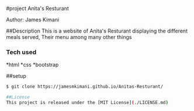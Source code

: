 #project
Anita's Resturant

Author: James Kimani

##Description
This is a website of Anita's Resturant displaying the different meals served, Their menu among many other things 

### Tech used
*html
*css
*bootstrap


##setup
```bash
$ git clone https://jamesmkimani.github.io/Anitas-Resturant/

##License
This project is released under the [MIT License](./LICENSE.md)
